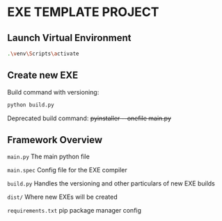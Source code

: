 # EXE TEMPLATE PROJECT

## Launch Virtual Environment

```bash
.\venv\Scripts\activate
```

## Create new EXE

Build command with versioning:

```bash
python build.py
```

Deprecated build command:
~~pyinstaller --onefile main.py~~

## Framework Overview

`main.py` The main python file

`main.spec` Config file for the EXE compiler

`build.py` Handles the versioning and other particulars of new EXE builds

`dist/` Where new EXEs will be created

`requirements.txt` pip package manager config

